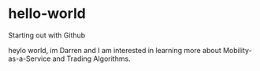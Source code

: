 # hello-world
Starting out with Github

heylo world, im Darren and I am interested in learning more about Mobility-as-a-Service and Trading Algorithms.
